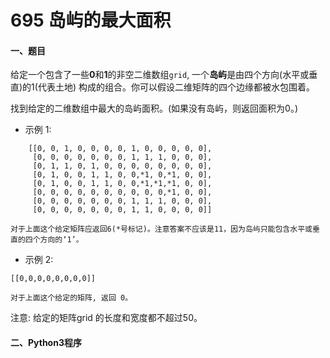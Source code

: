# 695 岛屿的最大面积


#### 一、题目


给定一个包含了一些**0**和**1**的非空二维数组```grid```, 一个**岛屿**是由四个方向(水平或垂直)的1(代表土地) 构成的组合。你可以假设二维矩阵的四个边缘都被水包围着。

找到给定的二维数组中最大的岛屿面积。(如果没有岛屿，则返回面积为0。)

* 示例 1:
```
    [[0, 0, 1, 0, 0, 0, 0, 1, 0, 0, 0, 0, 0],
     [0, 0, 0, 0, 0, 0, 0, 1, 1, 1, 0, 0, 0],
     [0, 1, 1, 0, 1, 0, 0, 0, 0, 0, 0, 0, 0],
     [0, 1, 0, 0, 1, 1, 0, 0,*1, 0,*1, 0, 0],
     [0, 1, 0, 0, 1, 1, 0, 0,*1,*1,*1, 0, 0],
     [0, 0, 0, 0, 0, 0, 0, 0, 0, 0,*1, 0, 0],
     [0, 0, 0, 0, 0, 0, 0, 1, 1, 1, 0, 0, 0],
     [0, 0, 0, 0, 0, 0, 0, 1, 1, 0, 0, 0, 0]]

对于上面这个给定矩阵应返回6(*号标记)。注意答案不应该是11，因为岛屿只能包含水平或垂直的四个方向的‘1’。
```

* 示例 2:
```
[[0,0,0,0,0,0,0,0]]

对于上面这个给定的矩阵, 返回 0。
```

注意: 给定的矩阵grid 的长度和宽度都不超过50。


#### 二、Python3程序
